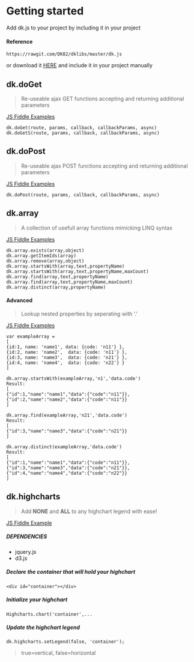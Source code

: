 # Getting started
Add dk.js to your project by including it in your project

#### Reference

```
https://rawgit.com/DK82/dklibs/master/dk.js
```


or download it [HERE](https://github.com/DK82/dk.js/archive/master.zip) and include it in your project manually

## dk.doGet
> Re-useable ajax GET functions accepting and returning additional parameters

[JS Fiddle Examples](http://jsfiddle.net/wrhLffbq/5/)

```
dk.doGet(route, params, callback, callbackParams, async)
dk.doGetS(route, params, callback, callbackParams, async)
```

## dk.doPost
> Re-useable ajax POST functions accepting and returning additional parameters

[JS Fiddle Examples](http://jsfiddle.net/saeau9mj/4/)

```
dk.doPost(route, params, callback, callbackParams, async)
```



## dk.array

> A collection of usefull array functions mimicking LINQ syntax

[JS Fiddle Examples](http://jsfiddle.net/hk9qfn5o/3/)

```
dk.array.exists(array,object)
dk.array.getItemIds(array)
dk.array.remove(array,object)
dk.array.startsWith(array,text,propertyName)
dk.array.startsWith(array,text,propertyName,maxCount)
dk.array.find(array,text,propertyName)
dk.array.find(array,text,propertyName,maxCount)
dk.array.distinct(array,propertyName)
```

#### Advanced

> Lookup nested properties by seperating with '.'

[JS Fiddle Examples](http://jsfiddle.net/3rax0b32/3/)

```
var exampleArray = 
[
{id:1, name: 'name1', data: {code: 'n11'} }, 
{id:2, name: 'name2',  data: {code: 'n11'} }, 
{id:3, name: 'name3',  data: {code: 'n21'} }, 
{id:4, name: 'name4',  data: {code: 'n22'} } 
]
```

```
dk.array.startsWith(exampleArray,'n1','data.code')
Result:
[
{"id":1,"name":"name1","data":{"code":"n11"}},
{"id":2,"name":"name2","data":{"code":"n11"}}
]
```

```
dk.array.find(exampleArray,'n21','data.code')
Result:
[
{"id":3,"name":"name3","data":{"code":"n21"}}
]
```

```
dk.array.distinct(exampleArray,'data.code')
Result:
[
{"id":1,"name":"name1","data":{"code":"n11"}},
{"id":3,"name":"name3","data":{"code":"n21"}},
{"id":4,"name":"name4","data":{"code":"n22"}}
]
```






## dk.highcharts

> Add **NONE** and **ALL** to any highchart legend with ease!

[JS Fiddle Example](http://jsfiddle.net/cbLk6s30/)

##### DEPENDENCIES
* jquery.js
* d3.js

##### Declare the container that will hold your highchart

`<div id="container"></div>`
   
##### Initialize your highchart

`Highcharts.chart('container',...`

##### Update the highchart legend 

`dk.highcharts.setLegend(false, 'container');`
> true=vertical, false=horizontal





     
